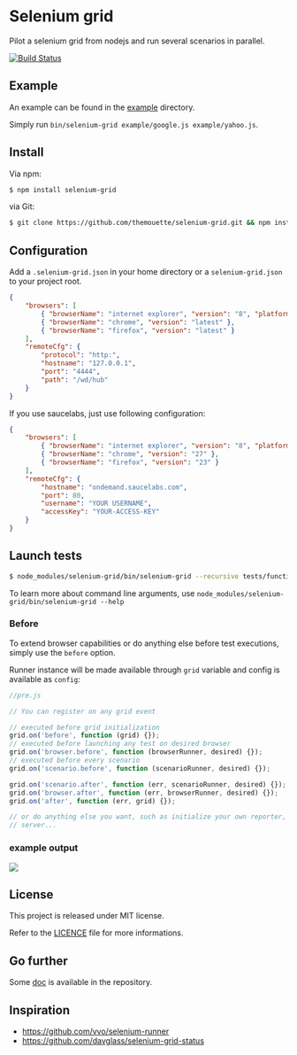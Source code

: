 Selenium grid
=============

Pilot a selenium grid from nodejs and run several scenarios in parallel.

[![Build
Status](https://travis-ci.org/themouette/selenium-grid.png?branch=master)](https://travis-ci.org/themouette/selenium-grid)

Example
-------

An example can be found in the
[example](https://github.com/themouette/selenium-grid/blob/master/example) directory.

Simply run `bin/selenium-grid example/google.js example/yahoo.js`.

Install
-------

Via npm:

``` sh
$ npm install selenium-grid
```

via Git:

``` sh
$ git clone https://github.com/themouette/selenium-grid.git && npm install
```

Configuration
-------------

Add a `.selenium-grid.json` in your home directory or a `selenium-grid.json` to
your project root.

``` json
{
    "browsers": [
        { "browserName": "internet explorer", "version": "8", "platform": "XP" },
        { "browserName": "chrome", "version": "latest" },
        { "browserName": "firefox", "version": "latest" }
    ],
    "remoteCfg": {
        "protocol": "http:",
        "hostname": "127.0.0.1",
        "port": "4444",
        "path": "/wd/hub"
    }
}
```

If you use saucelabs, just use following configuration:

``` json
{
    "browsers": [
        { "browserName": "internet explorer", "version": "8", "platform": "Windows XP" },
        { "browserName": "chrome", "version": "27" },
        { "browserName": "firefox", "version": "23" }
    ],
    "remoteCfg": {
        "hostname": "ondemand.saucelabs.com",
        "port": 80,
        "username": "YOUR USERNAME",
        "accessKey": "YOUR-ACCESS-KEY"
    }
}
```

Launch tests
------------

``` sh
$ node_modules/selenium-grid/bin/selenium-grid --recursive tests/functional
```

To learn more about command line arguments, use
`node_modules/selenium-grid/bin/selenium-grid --help`

### Before

To extend browser capabilities or do anything else before test executions,
simply use the `before` option.

Runner instance will be made available through `grid` variable and config is
available as `config`:

``` javascript
//pre.js

// You can register on any grid event

// executed before grid initialization
grid.on('before', function (grid) {});
// executed before launching any test on desired browser
grid.on('browser.before', function (browserRunner, desired) {});
// executed before every scenario
grid.on('scenario.before', function (scenarioRunner, desired) {});

grid.on('scenario.after', function (err, scenarioRunner, desired) {});
grid.on('browser.after', function (err, browserRunner, desired) {});
grid.on('after', function (err, grid) {});

// or do anything else you want, such as initialize your own reporter, launch a
// server...
```

### example output

![](https://raw.github.com/themouette/selenium-grid/master/img/output.png)

License
-------

This project is released under MIT license.

Refer to the
[LICENCE](https://github.com/themouette/selenium-grid/blob/master/LICENSE) file
for more informations.

Go further
----------

Some [doc](https://github.com/themouette/selenium-grid/blob/master/doc) is
available in the repository.


Inspiration
-----------

* https://github.com/vvo/selenium-runner
* https://github.com/davglass/selenium-grid-status
